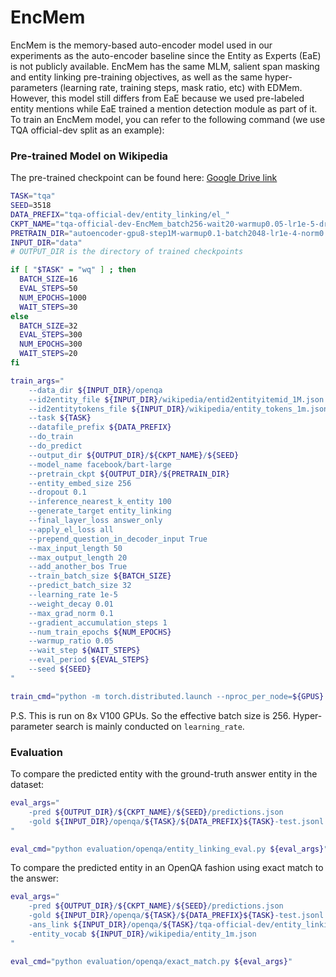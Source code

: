 # EncMem

EncMem is the memory-based auto-encoder model used in our experiments as the auto-encoder baseline since the Entity as Experts (EaE) is not publicly available. EncMem has the same MLM, salient span masking and entity linking pre-training objectives, as well as the same hyper-parameters (learning rate, training steps, mask ratio, etc) with EDMem. However, this model still differs from EaE because we used pre-labeled entity mentions while EaE trained a mention detection module as part of it. To train an EncMem model, you can refer to the following command (we use TQA official-dev split as an example):

### Pre-trained Model on Wikipedia

The pre-trained checkpoint can be found here: [Google Drive link](https://drive.google.com/file/d/1qGUFphkBtf4ejPy6rC7KE4Hbc6vKwL2W/view?usp=sharing)

```bash
TASK="tqa"
SEED=3518
DATA_PREFIX="tqa-official-dev/entity_linking/el_"
CKPT_NAME="tqa-official-dev-EncMem_batch256-wait20-warmup0.05-lr1e-5-dropout0.1-eval300"
PRETRAIN_DIR="autoencoder-gpu8-step1M-warmup0.1-batch2048-lr1e-4-norm0.1-ssm0.5-mlm0.3-el1.0/checkpoint-1000000"
INPUT_DIR="data"
# OUTPUT_DIR is the directory of trained checkpoints

if [ "$TASK" = "wq" ] ; then
  BATCH_SIZE=16
  EVAL_STEPS=50
  NUM_EPOCHS=1000
  WAIT_STEPS=30
else
  BATCH_SIZE=32
  EVAL_STEPS=300
  NUM_EPOCHS=300
  WAIT_STEPS=20
fi

train_args="
    --data_dir ${INPUT_DIR}/openqa
    --id2entity_file ${INPUT_DIR}/wikipedia/entid2entityitemid_1M.json
    --id2entitytokens_file ${INPUT_DIR}/wikipedia/entity_tokens_1m.json
    --task ${TASK}
    --datafile_prefix ${DATA_PREFIX}
    --do_train
    --do_predict
    --output_dir ${OUTPUT_DIR}/${CKPT_NAME}/${SEED}
    --model_name facebook/bart-large
    --pretrain_ckpt ${OUTPUT_DIR}/${PRETRAIN_DIR}
    --entity_embed_size 256
    --dropout 0.1
    --inference_nearest_k_entity 100
    --generate_target entity_linking
    --final_layer_loss answer_only
    --apply_el_loss all
    --prepend_question_in_decoder_input True
    --max_input_length 50
    --max_output_length 20
    --add_another_bos True
    --train_batch_size ${BATCH_SIZE}
    --predict_batch_size 32
    --learning_rate 1e-5
    --weight_decay 0.01
    --max_grad_norm 0.1
    --gradient_accumulation_steps 1
    --num_train_epochs ${NUM_EPOCHS}
    --warmup_ratio 0.05
    --wait_step ${WAIT_STEPS}
    --eval_period ${EVAL_STEPS}
    --seed ${SEED}
"

train_cmd="python -m torch.distributed.launch --nproc_per_node=${GPUS} src/run_autoencoder.py ${train_args}"
```
P.S. This is run on 8x V100 GPUs. So the effective batch size is 256. Hyper-parameter search is mainly conducted on `learning_rate`.

### Evaluation
To compare the predicted entity with the ground-truth answer entity in the dataset:

```bash
eval_args="
    -pred ${OUTPUT_DIR}/${CKPT_NAME}/${SEED}/predictions.json
    -gold ${INPUT_DIR}/openqa/${TASK}/${DATA_PREFIX}${TASK}-test.jsonl
"

eval_cmd="python evaluation/openqa/entity_linking_eval.py ${eval_args}"
```

To compare the predicted entity in an OpenQA fashion using exact match to the answer:

```bash
eval_args="
    -pred ${OUTPUT_DIR}/${CKPT_NAME}/${SEED}/predictions.json
    -gold ${INPUT_DIR}/openqa/${TASK}/${DATA_PREFIX}${TASK}-test.jsonl
    -ans_link ${INPUT_DIR}/openqa/${TASK}/tqa-official-dev/entity_linking/sling_invocab-test.json
    -entity_vocab ${INPUT_DIR}/wikipedia/entity_1m.json
"

eval_cmd="python evaluation/openqa/exact_match.py ${eval_args}"
```
